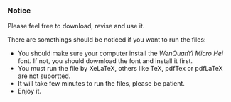 ### Notice

Please feel free to download, revise and use it. 

There are somethings should be noticed if you want to run the files:

* You should make sure your computer install the *WenQuanYi Micro Hei* font. If not, you should dowmload the font and install it first.
* You must run the file by XeLaTeX, others like TeX, pdfTex or pdfLaTeX are not suportted. 
* It will take few minutes to run the files, please be patient. 
* Enjoy it. 

